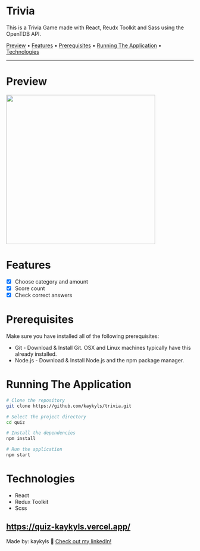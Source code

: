 <div>
<h1>Trivia</h1>
<p>This is a Trivia Game made with React, Reudx Toolkit and Sass using the OpenTDB API.</p>

<p>
  <a href="#preview">Preview</a> •
  <a href="#features">Features</a> •
  <a href="#prerequisites">Prerequisites</a> •
  <a href="#running-the-application">Running The Application</a> •
  <a href="#technologies">Technologies</a>
</p>
</div>

---

# Preview
<a href="https://trivia-kaykyls.vercel.app/"><img height="400px" width="400px" src="https://cdn.discordapp.com/attachments/766798638139179031/1117212542415163572/quiz.gif"/></a>

# Features
- [x] Choose category and amount
- [x] Score count
- [x] Check correct answers

# Prerequisites
Make sure you have installed all of the following prerequisites:

- Git - Download & Install Git. OSX and Linux machines typically have this already installed.
- Node.js - Download & Install Node.js and the npm package manager.

# Running The Application
```bash
# Clone the repository
git clone https://github.com/kaykyls/trivia.git

# Select the project directory
cd quiz

# Install the dependencies
npm install

# Run the application
npm start
```

# Technologies
- React
- Redux Toolkit
- Scss


https://quiz-kaykyls.vercel.app/
---
Made by: kaykyls 👋 [Check out my linkedIn!](https://www.linkedin.com/in/devkayky)
